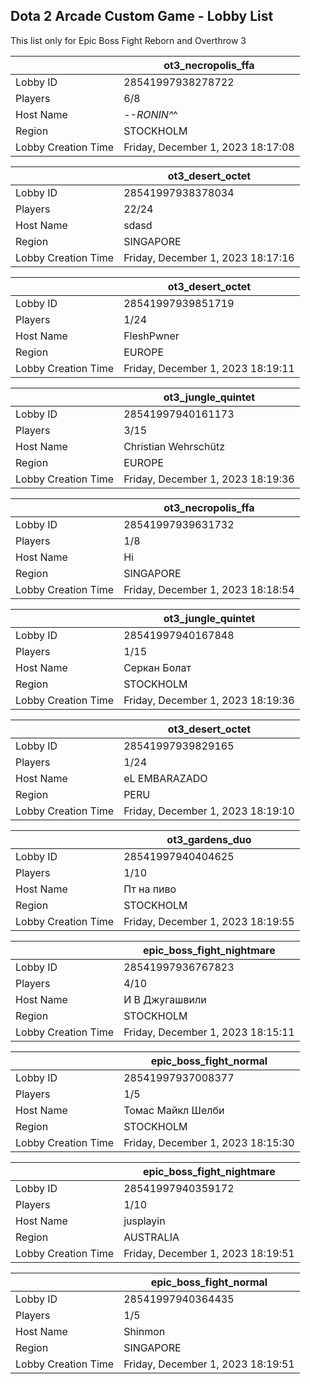 ## Dota 2 Arcade Custom Game - Lobby List

This list only for Epic Boss Fight Reborn and Overthrow 3

|  | ot3_necropolis_ffa |
| ------ | ------ |
| Lobby ID | 28541997938278722 |
| Players | 6/8 |
| Host Name | -_-RONIN^_^ |
| Region | STOCKHOLM |
| Lobby Creation Time | Friday, December 1, 2023 18:17:08 |


|  | ot3_desert_octet |
| ------ | ------ |
| Lobby ID | 28541997938378034 |
| Players | 22/24 |
| Host Name | sdasd |
| Region | SINGAPORE |
| Lobby Creation Time | Friday, December 1, 2023 18:17:16 |


|  | ot3_desert_octet |
| ------ | ------ |
| Lobby ID | 28541997939851719 |
| Players | 1/24 |
| Host Name | FleshPwner |
| Region | EUROPE |
| Lobby Creation Time | Friday, December 1, 2023 18:19:11 |


|  | ot3_jungle_quintet |
| ------ | ------ |
| Lobby ID | 28541997940161173 |
| Players | 3/15 |
| Host Name | Christian Wehrschütz |
| Region | EUROPE |
| Lobby Creation Time | Friday, December 1, 2023 18:19:36 |


|  | ot3_necropolis_ffa |
| ------ | ------ |
| Lobby ID | 28541997939631732 |
| Players | 1/8 |
| Host Name | Hi |
| Region | SINGAPORE |
| Lobby Creation Time | Friday, December 1, 2023 18:18:54 |


|  | ot3_jungle_quintet |
| ------ | ------ |
| Lobby ID | 28541997940167848 |
| Players | 1/15 |
| Host Name | Cеркан Болат |
| Region | STOCKHOLM |
| Lobby Creation Time | Friday, December 1, 2023 18:19:36 |


|  | ot3_desert_octet |
| ------ | ------ |
| Lobby ID | 28541997939829165 |
| Players | 1/24 |
| Host Name | eL EMBARAZADO |
| Region | PERU |
| Lobby Creation Time | Friday, December 1, 2023 18:19:10 |


|  | ot3_gardens_duo |
| ------ | ------ |
| Lobby ID | 28541997940404625 |
| Players | 1/10 |
| Host Name | Пт на пиво |
| Region | STOCKHOLM |
| Lobby Creation Time | Friday, December 1, 2023 18:19:55 |


|  | epic_boss_fight_nightmare |
| ------ | ------ |
| Lobby ID | 28541997936767823 |
| Players | 4/10 |
| Host Name | И В Джугашвили |
| Region | STOCKHOLM |
| Lobby Creation Time | Friday, December 1, 2023 18:15:11 |


|  | epic_boss_fight_normal |
| ------ | ------ |
| Lobby ID | 28541997937008377 |
| Players | 1/5 |
| Host Name | Томас Майкл Шелби |
| Region | STOCKHOLM |
| Lobby Creation Time | Friday, December 1, 2023 18:15:30 |


|  | epic_boss_fight_nightmare |
| ------ | ------ |
| Lobby ID | 28541997940359172 |
| Players | 1/10 |
| Host Name | jusplayin |
| Region | AUSTRALIA |
| Lobby Creation Time | Friday, December 1, 2023 18:19:51 |


|  | epic_boss_fight_normal |
| ------ | ------ |
| Lobby ID | 28541997940364435 |
| Players | 1/5 |
| Host Name | Shinmon |
| Region | SINGAPORE |
| Lobby Creation Time | Friday, December 1, 2023 18:19:51 |


